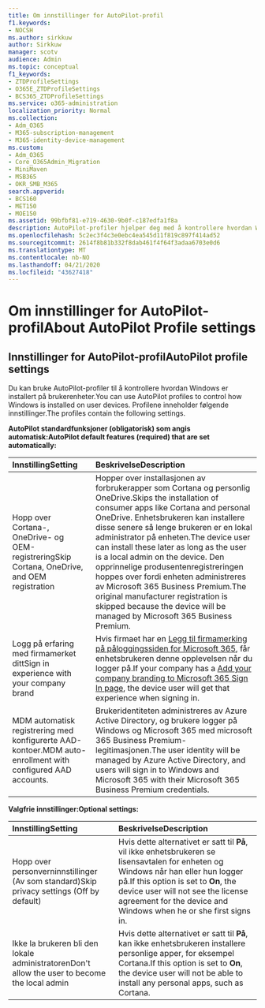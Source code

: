 ```yaml
---
title: Om innstillinger for AutoPilot-profil
f1.keywords:
- NOCSH
ms.author: sirkkuw
author: Sirkkuw
manager: scotv
audience: Admin
ms.topic: conceptual
f1_keywords:
- ZTDProfileSettings
- O365E_ZTDProfileSettings
- BCS365_ZTDProfileSettings
ms.service: o365-administration
localization_priority: Normal
ms.collection:
- Adm_O365
- M365-subscription-management
- M365-identity-device-management
ms.custom:
- Adm_O365
- Core_O365Admin_Migration
- MiniMaven
- MSB365
- OKR_SMB_M365
search.appverid:
- BCS160
- MET150
- MOE150
ms.assetid: 99bfbf81-e719-4630-9b0f-c187edfa1f8a
description: AutoPilot-profiler hjelper deg med å kontrollere hvordan Windows blir installert på brukerenheter. Profilene inneholder standard og valgfrie innstillinger som hopp over Cortana-installasjonen.
ms.openlocfilehash: 5c2ec3f4c3e0ebc4ea545d11f819c897f414ad52
ms.sourcegitcommit: 2614f8b81b332f8dab461f4f64f3adaa6703e0d6
ms.translationtype: MT
ms.contentlocale: nb-NO
ms.lasthandoff: 04/21/2020
ms.locfileid: "43627418"
---
```

# <a name="about-autopilot-profile-settings"></a><span data-ttu-id="70f17-104">Om innstillinger for AutoPilot-profil</span><span class="sxs-lookup"><span data-stu-id="70f17-104">About AutoPilot Profile settings</span></span>

## <a name="autopilot-profile-settings"></a><span data-ttu-id="70f17-105">Innstillinger for AutoPilot-profil</span><span class="sxs-lookup"><span data-stu-id="70f17-105">AutoPilot profile settings</span></span>

<span data-ttu-id="70f17-106">Du kan bruke AutoPilot-profiler til å kontrollere hvordan Windows er installert på brukerenheter.</span><span class="sxs-lookup"><span data-stu-id="70f17-106">You can use AutoPilot profiles to control how Windows is installed on user devices.</span></span> <span data-ttu-id="70f17-107">Profilene inneholder følgende innstillinger.</span><span class="sxs-lookup"><span data-stu-id="70f17-107">The profiles contain the following settings.</span></span>
  
 <span data-ttu-id="70f17-108">**AutoPilot standardfunksjoner (obligatorisk) som angis automatisk:**</span><span class="sxs-lookup"><span data-stu-id="70f17-108">**AutoPilot default features (required) that are set automatically:**</span></span>
  
|<span data-ttu-id="70f17-109">**Innstilling**</span><span class="sxs-lookup"><span data-stu-id="70f17-109">**Setting**</span></span>|<span data-ttu-id="70f17-110">**Beskrivelse**</span><span class="sxs-lookup"><span data-stu-id="70f17-110">**Description**</span></span>|
|:-----|:-----|
|<span data-ttu-id="70f17-111">Hopp over Cortana-, OneDrive- og OEM-registrering</span><span class="sxs-lookup"><span data-stu-id="70f17-111">Skip Cortana, OneDrive, and OEM registration</span></span>  <br/> |<span data-ttu-id="70f17-112">Hopper over installasjonen av forbrukerapper som Cortana og personlig OneDrive.</span><span class="sxs-lookup"><span data-stu-id="70f17-112">Skips the installation of consumer apps like Cortana and personal OneDrive.</span></span> <span data-ttu-id="70f17-113">Enhetsbrukeren kan installere disse senere så lenge brukeren er en lokal administrator på enheten.</span><span class="sxs-lookup"><span data-stu-id="70f17-113">The device user can install these later as long as the user is a local admin on the device.</span></span> <span data-ttu-id="70f17-114">Den opprinnelige produsentenregistreringen hoppes over fordi enheten administreres av Microsoft 365 Business Premium.</span><span class="sxs-lookup"><span data-stu-id="70f17-114">The original manufacturer registration is skipped because the device will be managed by Microsoft 365 Business Premium.</span></span>  <br/> |
|<span data-ttu-id="70f17-115">Logg på erfaring med firmamerket ditt</span><span class="sxs-lookup"><span data-stu-id="70f17-115">Sign in experience with your company brand</span></span>  <br/> |<span data-ttu-id="70f17-116">Hvis firmaet har en [Legg til firmamerking på påloggingssiden for Microsoft 365](https://support.office.com/article/a1229cdb-ce19-4da5-90c7-2b9b146aef0a), får enhetsbrukeren denne opplevelsen når du logger på.</span><span class="sxs-lookup"><span data-stu-id="70f17-116">If your company has a [Add your company branding to Microsoft 365 Sign In page](https://support.office.com/article/a1229cdb-ce19-4da5-90c7-2b9b146aef0a), the device user will get that experience when signing in.</span></span>  <br/> |
|<span data-ttu-id="70f17-117">MDM automatisk registrering med konfigurerte AAD-kontoer.</span><span class="sxs-lookup"><span data-stu-id="70f17-117">MDM auto-enrollment with configured AAD accounts.</span></span>  <br/> |<span data-ttu-id="70f17-118">Brukeridentiteten administreres av Azure Active Directory, og brukere logger på Windows og Microsoft 365 med microsoft 365 Business Premium-legitimasjonen.</span><span class="sxs-lookup"><span data-stu-id="70f17-118">The user identity will be managed by Azure Active Directory, and users will sign in to Windows and Microsoft 365 with their Microsoft 365 Business Premium credentials.</span></span>  <br/> |
   
 <span data-ttu-id="70f17-119">**Valgfrie innstillinger:**</span><span class="sxs-lookup"><span data-stu-id="70f17-119">**Optional settings:**</span></span>
  
|<span data-ttu-id="70f17-120">**Innstilling**</span><span class="sxs-lookup"><span data-stu-id="70f17-120">**Setting**</span></span>|<span data-ttu-id="70f17-121">**Beskrivelse**</span><span class="sxs-lookup"><span data-stu-id="70f17-121">**Description**</span></span>|
|:-----|:-----|
|<span data-ttu-id="70f17-122">Hopp over personverninnstillinger (Av som standard)</span><span class="sxs-lookup"><span data-stu-id="70f17-122">Skip privacy settings (Off by default)</span></span>  <br/> |<span data-ttu-id="70f17-123">Hvis dette alternativet er satt til **På**, vil ikke enhetsbrukeren se lisensavtalen for enheten og Windows når han eller hun logger på.</span><span class="sxs-lookup"><span data-stu-id="70f17-123">If this option is set to **On**, the device user will not see the license agreement for the device and Windows when he or she first signs in.</span></span>  <br/> |
|<span data-ttu-id="70f17-124">Ikke la brukeren bli den lokale administratoren</span><span class="sxs-lookup"><span data-stu-id="70f17-124">Don't allow the user to become the local admin</span></span>  <br/> |<span data-ttu-id="70f17-125">Hvis dette alternativet er satt til **På**, kan ikke enhetsbrukeren installere personlige apper, for eksempel Cortana.</span><span class="sxs-lookup"><span data-stu-id="70f17-125">If this option is set to **On**, the device user will not be able to install any personal apps, such as Cortana.</span></span><br/> |
   
